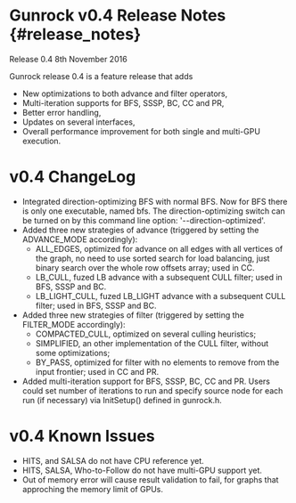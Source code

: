 Gunrock v0.4 Release Notes {#release_notes}
==========================

Release 0.4
8th November 2016

Gunrock release 0.4 is a feature release that adds 
 - New optimizations to both advance and filter operators,
 - Multi-iteration supports for BFS, SSSP, BC, CC and PR,
 - Better error handling,
 - Updates on several interfaces,
 - Overall performance improvement for both single and multi-GPU execution.

v0.4 ChangeLog
==============
 - Integrated direction-optimizing BFS with normal BFS. Now for BFS there is
   only one executable, named bfs. The direction-optimizing switch can be
   turned on by this command line option: '--direction-optimized'.
 - Added three new strategies of advance (triggered by setting the ADVANCE_MODE
   accordingly):
    - ALL_EDGES, optimized for advance on all edges with all 
      vertices of the graph, no need to use sorted search for load balancing, 
      just binary search over the whole row offsets array;
      used in CC.
    - LB_CULL, fuzed LB advance with a subsequent CULL filter;
      used in BFS, SSSP and BC.
    - LB_LIGHT_CULL, fuzed LB_LIGHT advance with a subsequent CULL filter;
      used in BFS, SSSP and BC.
 - Added three new strategies of filter (triggered by setting the FILTER_MODE
   accordingly): 
    - COMPACTED_CULL, optimized on several culling heuristics;
    - SIMPLIFIED, an other implementation of the CULL filter, without 
      some optimizations;
    - BY_PASS, optimized for filter with no elements 
      to remove from the input frontier; used in CC and PR.
 - Added multi-iteration support for BFS, SSSP, BC, CC and PR. Users could set
   number of iterations to run and specify source node for each run (if
   necessary) via InitSetup() defined in gunrock.h.

v0.4 Known Issues
=================
 - HITS, and SALSA do not have CPU reference yet.
 - HITS, SALSA, Who-to-Follow do not have multi-GPU support yet.
 - Out of memory error will cause result validation to fail, for graphs that 
   approching the memory limit of GPUs.
